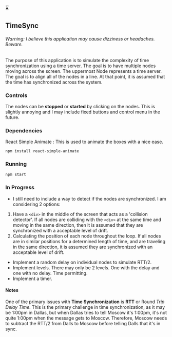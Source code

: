 
⌛️
##  TimeSync 
###### Warning: I believe this application may cause dizziness or headaches. Beware.

The purpose of this application is to simulate the complexity of time synchronization using a time server. The goal is to have multiple nodes moving across the screen. The uppermost Node represents a time server. The goal is to align all of the nodes in a line. At that point, it is assumed that the time has synchronized across the system. 

### Controls
The nodes can be **stopped** or **started** by clicking on the nodes. This is slightly annoying and I may include fixed buttons and control menu in the future. 


### Dependencies
React Simple Animate : This is used to animate the boxes with a nice ease. 
```
npm install react-simple-animate
```
### Running
```
npm start
```

### In Progress
* I still need to include a way to detect if the nodes are synchronized. I am considering 2 options:
1. Have a `<div>` in the middle of the screen that acts as a 'collision detector'. If all nodes are colliding with the `<div>` at the same time and moving in the same direction, then it is assumed that they are synchronized with a acceptable level of drift. 
2. Calculating the position of each node throughout the loop. If all nodes are in similar positions for a determined length of time, and are traveling in the same direction, it is assumed they are synchronized with an acceptable level of drift. 
* Implement a random delay on individual nodes to simulate RTT/2.
* Implement levels. There may only be 2 levels. One with the delay and one with no delay. Time permitting.
* Implement a timer.




#### Notes
One of the primary issues with **Time Synchronization** is **RTT** or Round *Trip Delay Time*. This is the primary challenge in time synchronization, as it may be 1:00pm in Dallas, but when Dallas tries to tell Moscow it's 1:00pm, it's not quite 1:00pm when the message gets to Moscow. Therefore, Moscow needs to subtract the RTT/2 from Dalls to Moscow before telling Dalls that it's in sync. 
